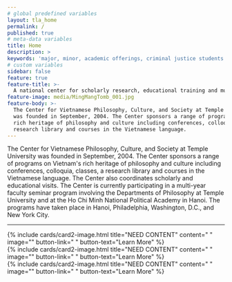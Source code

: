 ```yaml
---
# global predefined variables
layout: tla_home
permalink: /
published: true
# meta-data variables
title: Home
description: >
keywords: 'major, minor, academic offerings, criminal justice students'
# custom variables
sidebar: false
feature: true
feature-title: >-
  A national center for scholarly research, educational training and mutual understanding.
feature-image: media/MingMangTomb_001.jpg
feature-body: >-
  The Center for Vietnamese Philosophy, Culture, and Society at Temple University
  was founded in September, 2004. The Center sponsors a range of programs on Vietnam's 
  rich heritage of philosophy and culture including conferences, colloquia, classes, a 
  research library and courses in the Vietnamese language. 
---
```

The Center for Vietnamese Philosophy, Culture, and Society at Temple University was founded in September, 2004. The Center sponsors a range of programs on Vietnam's rich heritage of philosophy and culture including conferences, colloquia, classes, a research library and courses in the Vietnamese language. The Center also coordinates scholarly and educational visits. The Center is currently participating in a multi-year faculty seminar program involving the Departments of Philosophy at Temple University and at the Ho Chi Minh National Political Academy in Hanoi. The programs have taken place in Hanoi, Philadelphia, Washington, D.C., and New York City.

___

<div class="row row-wide">
  <div class="col m12 l4">{% include cards/card2-image.html 
    title="NEED CONTENT" 
    content=" " 
    image="" 
    button-link=" " 
    button-text="Learn More" %}
  </div>
  <div class="row row-wide">
    <div class="col m12 l4">{% include cards/card2-image.html 
      title="NEED CONTENT" 
      content=" " 
      image="" 
      button-link=" " 
      button-text="Learn More" %}
    </div>
    <div class="row row-wide">
      <div class="col m12 l4">{% include cards/card2-image.html 
        title="NEED CONTENT" 
        content=" " 
        image="" 
        button-link=" " 
        button-text="Learn More" %}
      </div>
</div>
